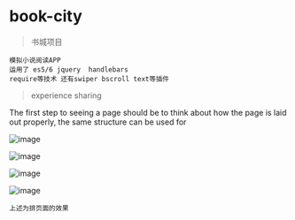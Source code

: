 # book-city 
>书城项目

```
模拟小说阅读APP 
运用了 es5/6 jquery  handlebars
require等技术 还有swiper bscroll text等插件

```


>experience  sharing
   
The first step to seeing a page should be to think about how the page is laid out properly, the same structure can be used for 


![image](https://typeofyh.github.io/bookCitys/page/home.png)

![image](https://typeofyh.github.io/bookCitys/page/search.png)


![image](https://typeofyh.github.io/bookCitys/page/detail.png)


![image](https://typeofyh.github.io/bookCitys/page/read.png)

```
上述为排页面的效果
```
